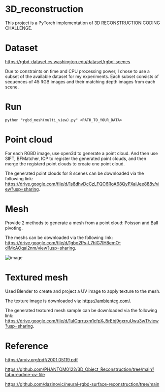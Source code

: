 # 3D_reconstruction
This project is a PyTorch implementation of 3D RECONSTRUCTION CODING CHALLENGE.

# Dataset
https://rgbd-dataset.cs.washington.edu/dataset/rgbd-scenes

Due to constraints on time and CPU processing power, I chose to use a subset of the available dataset for my experiments. Each subset consists of sequences of 45 RGB images and their matching depth images from each scene.

# Run 
```python "rgbd_mesh(multi_view).py" <PATH_TO_YOUR_DATA>```

# Point cloud
For each RGBD image, use open3d to generate a point cloud. And then use SIFT, BFMatcher, ICP to register the generated point clouds, and then merge the registerd point clouds to create one point cloud.

The generated point clouds for 8 scenes can be downloaded via the following link: https://drive.google.com/file/d/1s8dhvDcCzLFQO6RoA68QyPXaIJee888v/view?usp=sharing.

# Mesh
Provide 2 methods to generate a mesh from a point cloud: Poisson and Ball pivoting.

The meshs can be downloaded via the following link: https://drive.google.com/file/d/1gbo2Ps-L7hlG7IH8emO-dlMxAOqai2nm/view?usp=sharing.

![image](https://github.com/Syn000/3D_reconstruction/blob/main/Pros_Cons.png)

# Textured mesh
Used Blender to create and project a UV image to apply texture to the mesh.

The texture image is downloaded via: https://ambientcg.com/.

The generated textured mesh sample can be downloaded via the following link: https://drive.google.com/file/d/1uIOqrruxm1cfpXJ5rEbj9gxrruUwu3wT/view?usp=sharing.

# Reference
https://arxiv.org/pdf/2001.05119.pdf

https://github.com/PHANTOM0122/3D_Object_Reconstruction/tree/main?tab=readme-ov-file

https://github.com/dazinovic/neural-rgbd-surface-reconstruction/tree/main

